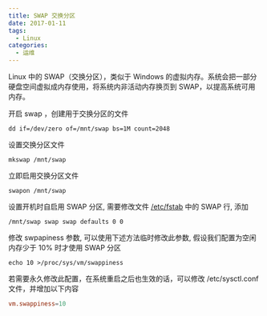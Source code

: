 ```yaml
---
title: SWAP 交换分区
date: 2017-01-11
tags:
  - Linux
categories:
  - 运维
---
```


Linux 中的 SWAP（交换分区），类似于 Windows 的虚拟内存。系统会把一部分硬盘空间虚拟成内存使用，将系统内非活动内存换页到 SWAP，以提高系统可用内存。

开启 swap ，创建用于交换分区的文件

```shell
dd if=/dev/zero of=/mnt/swap bs=1M count=2048
```

设置交换分区文件

```shell
mkswap /mnt/swap
```

立即启用交换分区文件

```shell
swapon /mnt/swap
```

设置开机时自启用 SWAP 分区, 需要修改文件 <u>/etc/fstab</u> 中的 SWAP 行, 添加

```
/mnt/swap swap swap defaults 0 0
```

修改 swpapiness 参数, 可以使用下述方法临时修改此参数, 假设我们配置为空闲内存少于 10% 时才使用 SWAP 分区

```shell
echo 10 >/proc/sys/vm/swappiness
```

若需要永久修改此配置，在系统重启之后也生效的话，可以修改 /etc/sysctl.conf 文件，并增加以下内容

```conf
vm.swappiness=10
```

